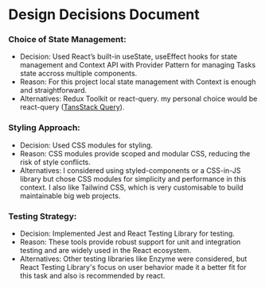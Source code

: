 # Design Decisions Document

### Choice of State Management:
  - Decision: Used React’s built-in useState, useEffect hooks for state management and Context API with Provider Pattern for managing Tasks state accross multiple components.
  - Reason: For this project local state management with Context is enough and straightforward.
  - Alternatives: Redux Toolkit or react-query. my personal choice would be react-query ([TansStack Query](https://tanstack.com/query/v3)).

### Styling Approach:
  - Decision: Used CSS modules for styling.
  - Reason: CSS modules provide scoped and modular CSS, reducing the risk of style conflicts.
  - Alternatives: I considered using styled-components or a CSS-in-JS library but chose CSS modules for simplicity and performance in this context. I also like Tailwind CSS, which is very customisable to build maintainable big web projects.

### Testing Strategy:
  - Decision: Implemented Jest and React Testing Library for testing.
  - Reason: These tools provide robust support for unit and integration testing and are widely used in the React ecosystem.
  - Alternatives: Other testing libraries like Enzyme were considered, but React Testing Library's focus on user behavior made it a better fit for this task and also is recommended by react.
